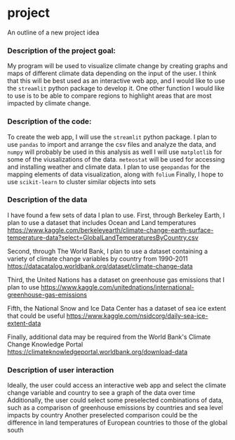 # project
An outline of a new project idea

### Description of the project goal:
My program will be used to visualize climate change by creating graphs and maps of different climate data depending on the input of the user.
I think that this will be best used as an interactive web app, and I would like to use the `streamlit` python package to develop it.
One other function I would like to use is to be able to compare regions to highlight areas that are most impacted by climate change.

### Description of the code:
To create the web app, I will use the `streamlit` python package.
I plan to use `pandas` to import and arrange the csv files and analyze the data, and `numpy` will probably be used in this analysis as well
I will use `matplotlib` for some of the viusalizations of the data.
`meteostat` will be used for accessing and installing weather and climate data.
I plan to use `geopandas` for the mapping elements of data visualization, along with `folium`
Finally, I hope to use `scikit-learn` to cluster similar objects into sets

### Description of the data
I have found a few sets of data I plan to use.
First, through Berkeley Earth, I plan to use a dataset that includes Ocean and Land temperatures
  https://www.kaggle.com/berkeleyearth/climate-change-earth-surface-temperature-data?select=GlobalLandTemperaturesByCountry.csv
  
Second, through The World Bank, I plan to use a dataset containing a variety of climate change variables by country from 1990-2011
  https://datacatalog.worldbank.org/dataset/climate-change-data
  
Third, the United Nations has a dataset on greenhouse gas emissions that I plan to use
  https://www.kaggle.com/unitednations/international-greenhouse-gas-emissions

Fifth, the National Snow and Ice Data Center has a dataset of sea ice extent that could be useful
  https://www.kaggle.com/nsidcorg/daily-sea-ice-extent-data

Finally, additional data may be required from the World Bank's Climate Change Knowledge Portal
  https://climateknowledgeportal.worldbank.org/download-data

### Description of user interaction
Ideally, the user could access an interactive web app and select the climate change variable and country to see a graph of the data over time
Additionally, the user could select some preselected combinations of data, such as a comparison of greenhouse emissions by countries and sea level impacts by country
Another preselected comparison could be the difference in land temperatures of European countries to those of the global south
